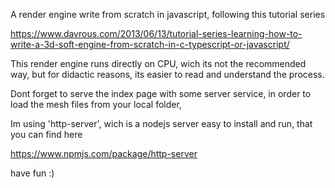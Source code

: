 A render engine write from scratch in javascript, following this tutorial series

https://www.davrous.com/2013/06/13/tutorial-series-learning-how-to-write-a-3d-soft-engine-from-scratch-in-c-typescript-or-javascript/

This render engine runs directly on CPU, wich its not the recommended way, but
for didactic reasons, its easier to read and understand the process.

Dont forget to serve the index page with some server service, in order to load the mesh files from your local folder,

Im using 'http-server', wich is a nodejs server easy to install and run, that you can find here 

https://www.npmjs.com/package/http-server

have fun :)
